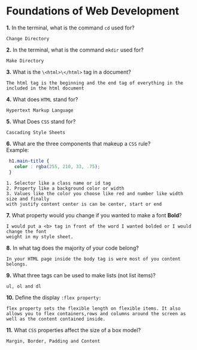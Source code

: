# Foundations of Web Development

**1.** In the terminal, what is the command `cd` used for?
<!-- enter you answer in the space below -->
```
Change Directory
```

**2.** In the terminal, what is the command `mkdir` used for?
<!-- enter you answer in the space below -->
```
Make Directory
```

**3.** What is the `\<html>\</html>` tag in a document?
<!-- enter you answer in the space below -->
```
The html tag is the beginning and the end tag of everything in the included in the html document
```

**4.** What does `HTML` stand for?
<!-- enter you answer in the space below -->
```
Hypertext Markup Language
```

**5.** What Does `CSS` stand for?
<!-- enter you answer in the space below -->
```
Cascading Style Sheets
```

**6.** What are the three components that makeup a `CSS` rule? <br> Example:
```css
 h1.main-title {
   color : rgba(255, 210, 33, .75);
 }
```
<!-- enter you answer in the space below -->
```
1. Selector like a class name or id tag
2. Property like a background color or width
3. Values like the color you choose like red and number like width size and finally 
with justify content center is can be center, start or end
```

**7.** What property would you change if you wanted to make a font **Bold**?
<!-- enter you answer in the space below -->
```
I would put a <b> tag in front of the word I wanted bolded or I would change the font 
weight in my style sheet.
```

**8.** In what tag does the majority of your code belong?
<!-- enter you answer in the space below -->
```
In your HTML page inside the body tag is were most of you content belongs.
```

**9.** What three tags can be used to make lists (not list items)?
<!-- enter you answer in the space below -->
```
ul, ol and dl
```

**10.** Define the display `:flex property:`
<!-- enter you answer in the space below -->
```
flex property sets the flexible length on flexible items. It also allows you to flex containers,rows and columns around the screen as well as the content contained inside.
```

**11.** What `CSS` properties affect the size of a box model?
<!-- enter you answer in the space below -->
```
Margin, Border, Padding and Content
```